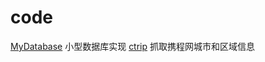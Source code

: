# code
[MyDatabase](https://github.com/cikewang/code/tree/master/myDatabase) 	小型数据库实现
[ctrip](https://github.com/cikewang/code/tree/master/ctrip) 	抓取携程网城市和区域信息
